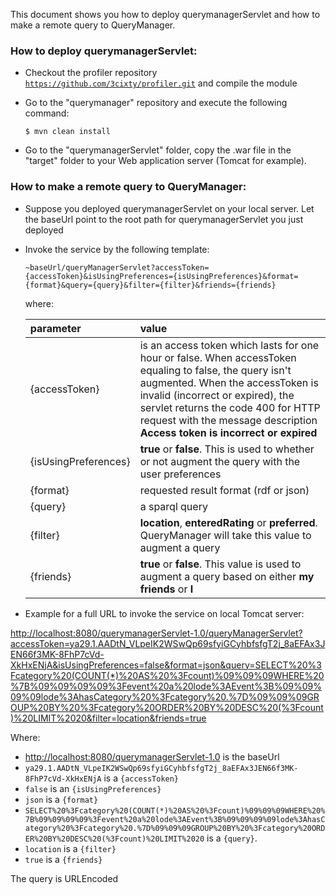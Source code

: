 This document shows you how to deploy querymanagerServlet and how to make a remote query to QueryManager.

### How to deploy querymanagerServlet:

- Checkout the profiler repository <code>https://github.com/3cixty/profiler.git</code> and compile the module

- Go to the "querymanager" repository and execute the following command:
  ```
  $ mvn clean install
  ```

- Go to the "querymanagerServlet" folder, copy the .war file in the "target" folder to your Web application server (Tomcat for example).
  

### How to make a remote query to QueryManager:

- Suppose you deployed querymanagerServlet on your local server. Let the baseUrl point to the root path for querymanagerServlet you just deployed

- Invoke the service by the following template:

  ```
  ~baseUrl/queryManagerServlet?accessToken={accessToken}&isUsingPreferences={isUsingPreferences}&format={format}&query={query}&filter={filter}&friends={friends}
  ```
  
  where:
  
  |parameter|value|
  |:---------|:-----|
  |{accessToken}|is an access token which lasts for one hour or false. When accessToken equaling to false, the query isn't augmented. When the accessToken is invalid (incorrect or expired), the servlet returns the code 400 for HTTP request with the message description <b>Access token is incorrect or expired<b> | 
  |{isUsingPreferences}|<b>true</b> or <b>false</b>. This is used to whether or not augment the query with the user preferences|
  |{format}|requested result format (rdf or json)|
  |{query}|a sparql query|
  |{filter}|<b>location</b>, <b>enteredRating</b> or <b>preferred</b>. QueryManager will take this value to augment a query|
  |{friends}|<b>true</b> or <b>false</b>. This value is used to augment a query based on either <b>my friends</b> or <b>I</b>|
  
-  Example for a full URL to invoke the service on local Tomcat server:
  
  [http://localhost:8080/querymanagerServlet-1.0/queryManagerServlet?accessToken=ya29.1.AADtN_VLpeIK2WSwQp69sfyiGCyhbfsfgT2j_8aEFAx3JEN66f3MK-8FhP7cVd-XkHxENjA&isUsingPreferences=false&format=json&query=SELECT%20%3Fcategory%20(COUNT(*)%20AS%20%3Fcount)%09%09%09WHERE%20%7B%09%09%09%09%3Fevent%20a%20lode%3AEvent%3B%09%09%09%09lode%3AhasCategory%20%3Fcategory%20.%7D%09%09%09GROUP%20BY%20%3Fcategory%20ORDER%20BY%20DESC%20(%3Fcount)%20LIMIT%2020&filter=location&friends=true](http://localhost:8080/querymanagerServlet-1.0/queryManagerServlet?userKey=kinh&isUsingPreferences=false&format=json&query=SELECT%20%3Fcategory%20(COUNT(*)%20AS%20%3Fcount)%09%09%09WHERE%20%7B%09%09%09%09%3Fevent%20a%20lode%3AEvent%3B%09%09%09%09lode%3AhasCategory%20%3Fcategory%20.%7D%09%09%09GROUP%20BY%20%3Fcategory%20ORDER%20BY%20DESC%20(%3Fcount)%20LIMIT%2020&filter=location&friends=true)
  
  Where:
  - [http://localhost:8080/querymanagerServlet-1.0](http://localhost:8080/querymanagerServlet-1.0) is the baseUrl
  - `ya29.1.AADtN_VLpeIK2WSwQp69sfyiGCyhbfsfgT2j_8aEFAx3JEN66f3MK-8FhP7cVd-XkHxENjA` is a `{accessToken}`
  - `false` is an `{isUsingPreferences}`
  - `json` is a `{format}`
  - `SELECT%20%3Fcategory%20(COUNT(*)%20AS%20%3Fcount)%09%09%09WHERE%20%7B%09%09%09%09%3Fevent%20a%20lode%3AEvent%3B%09%09%09%09lode%3AhasCategory%20%3Fcategory%20.%7D%09%09%09GROUP%20BY%20%3Fcategory%20ORDER%20BY%20DESC%20(%3Fcount)%20LIMIT%2020` is a `{query}`.
  - `location` is a `{filter}`
  - `true` is a `{friends}`
  
  The query is URLEncoded
